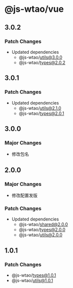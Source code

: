 # @js-wtao/vue

## 3.0.2

### Patch Changes

- Updated dependencies
  - @js-wtao/utils@3.0.0
  - @js-wtao/types@2.0.2

## 3.0.1

### Patch Changes

- Updated dependencies
  - @js-wtao/utils@2.1.0
  - @js-wtao/types@2.0.1

## 3.0.0

### Major Changes

- 修改包名

## 2.0.0

### Major Changes

- 修改配置发版

### Patch Changes

- Updated dependencies
  - @js-wtao/shared@2.0.0
  - @js-wtao/types@2.0.0
  - @js-wtao/utils@2.0.0

## 1.0.1

### Patch Changes

- @js-wtao/types@1.0.1
- @js-wtao/utils@1.0.1
